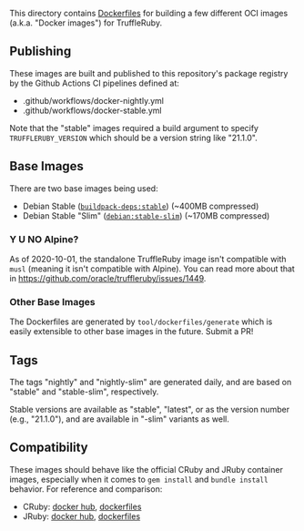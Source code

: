 This directory contains [Dockerfiles](https://docs.docker.com/engine/reference/builder/) for building a few different OCI images (a.k.a. "Docker images") for TruffleRuby.


## Publishing

These images are built and published to this repository's package registry by the Github Actions CI pipelines defined at:

- .github/workflows/docker-nightly.yml
- .github/workflows/docker-stable.yml

Note that the "stable" images required a build argument to specify `TRUFFLERUBY_VERSION` which should be a version string like "21.1.0".


## Base Images

There are two base images being used:

- Debian Stable ([`buildpack-deps:stable`](https://hub.docker.com/_/buildpack-deps)) (~400MB compressed)
- Debian Stable "Slim" ([`debian:stable-slim`](https://hub.docker.com/_/debian)) (~170MB compressed)


### Y U NO Alpine?

As of 2020-10-01, the standalone TruffleRuby image isn't compatible with `musl` (meaning it isn't compatible with Alpine). You can read more about that in https://github.com/oracle/truffleruby/issues/1449.


### Other Base Images

The Dockerfiles are generated by `tool/dockerfiles/generate` which is easily extensible to other base images in the future. Submit a PR!


## Tags

The tags "nightly" and "nightly-slim" are generated daily, and are based on "stable" and "stable-slim", respectively.

Stable versions are available as "stable", "latest", or as the version number (e.g., "21.1.0"), and are available in "-slim" variants as well.


## Compatibility

These images should behave like the official CRuby and JRuby container images, especially when it comes to `gem install` and `bundle install` behavior. For reference and comparison:

- CRuby: [docker hub](https://hub.docker.com/_/ruby), [dockerfiles](https://github.com/docker-library/ruby/)
- JRuby: [docker hub](https://hub.docker.com/_/jruby), [dockerfiles](https://github.com/cpuguy83/docker-jruby/)
